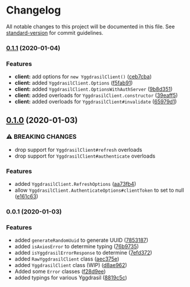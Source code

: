 # Changelog

All notable changes to this project will be documented in this file. See [standard-version](https://github.com/conventional-changelog/standard-version) for commit guidelines.

### [0.1.1](https://github.com/nodecraft-js/yggdrasil-client/compare/v0.1.0...v0.1.1) (2020-01-04)


### Features

* **client:** add options for `new YggdrasilClient()` ([ceb7cba](https://github.com/nodecraft-js/yggdrasil-client/commit/ceb7cba83956548f7482c89b5a97b4544775b6df))
* **client:** added `YggdrasilClient.Options` ([f5fab91](https://github.com/nodecraft-js/yggdrasil-client/commit/f5fab9160546a6980778e025a55fc8100965bcc9))
* **client:** added `YggdrasilClient.OptionsWithAuthServer` ([9b8d351](https://github.com/nodecraft-js/yggdrasil-client/commit/9b8d351146386d3b04f3f45e87067b2109c0c972))
* **client:** added overloads for `YggdrasilClient.constructor` ([39eaff5](https://github.com/nodecraft-js/yggdrasil-client/commit/39eaff5e39f550c8c55f18ef3bc29a2b0f5e4213))
* **client:** added overloads for `YggdrasilClient#invalidate` ([65979d1](https://github.com/nodecraft-js/yggdrasil-client/commit/65979d1014bae89d33eab0a5431a952e8839292e))

## [0.1.0](https://github.com/nodecraft-js/yggdrasil-client/compare/v0.0.1...v0.1.0) (2020-01-03)


### ⚠ BREAKING CHANGES

* drop support for `YggdrasilClient#refresh` overloads
* drop support for `YggdrasilClient#authenticate` overloads

### Features

* added `YggdrasilClient.RefreshOptions` ([aa73fb4](https://github.com/nodecraft-js/yggdrasil-client/commit/aa73fb428dbb52da16241f0f30969da110c261f5))
* allow `YggdrasilClient.AuthenticateOptions#clientToken` to set to null ([e161c63](https://github.com/nodecraft-js/yggdrasil-client/commit/e161c639d00e75b082b3165adcc79d5253f9a67b))

### 0.0.1 (2020-01-03)


### Features

* added `generateRandomUuid` to generate UUID ([7853187](https://github.com/nodecraft-js/yggdrasil-client/commit/78531872498e3b9fe0a16999e6ea71075d8c8868))
* added `isAxiosError` to determine typing ([76b9735](https://github.com/nodecraft-js/yggdrasil-client/commit/76b973581064ded383c3c69332d1f958f72fa4b5))
* added `isYggdrasilErrorResponse` to determine ([7efd372](https://github.com/nodecraft-js/yggdrasil-client/commit/7efd372dedc3c25aa3a7e0b64e4564e06ef6982b))
* added `RawYggdrasilClient` class ([aec375e](https://github.com/nodecraft-js/yggdrasil-client/commit/aec375e1a8e36e51e7f10519a799b4f4e40bb80d))
* added `YggdrasilClient` class (WIP) ([d8ae962](https://github.com/nodecraft-js/yggdrasil-client/commit/d8ae962ee56e84e5feaddc1de863eeb1e3885f01))
* Added some `Error` classes ([f28d9ee](https://github.com/nodecraft-js/yggdrasil-client/commit/f28d9eefecb7502629cb52f133741b7841a80a54))
* added typings for various Yggdrasil ([8819c5c](https://github.com/nodecraft-js/yggdrasil-client/commit/8819c5c31b61b2a5357f5d582095ce320af1cdf8))
